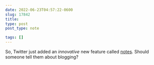 ```yaml
---
date: 2022-06-23T04:57:22-0600
slug: 17842
title: 
type: post
post_type: note

tags: []
---
```

So, Twitter just added an *innovative* new feature called [notes](https://twitter.com/twitterwrite/status/1539640956915290112?s=21&t=9JHA6DUHgs6nUT0kXqjpCA). Should someone tell them about blogging?



